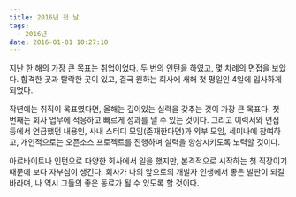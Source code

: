 ```yaml
---
title: 2016년 첫 날
tags:
  - 2016년
date: 2016-01-01 10:27:10
---
```


지난 한 해의 가장 큰 목표는 취업이었다. 두 번의 인턴을 하였고, 몇 차례의 면접을 보았다. 합격한 곳과 탈락한 곳이 있고, 결국 원하는 회사에 새해 첫 평일인 4일에 입사하게 되었다.

작년에는 취직이 목표였다면, 올해는 깊이있는 실력을 갖추는 것이 가장 큰 목표다. 첫 번째는 회사 업무에 적응하고 빠르게 성과를 낼 수 있는 것이다. 그리고 이력서와 면접 등에서 언급했던 내용인, 사내 스터디 모임(존재한다면)과 외부 모임, 세미나에 참여하고, 개인적으로는 오픈소스 프로젝트를 진행하며 실력을 향상시키도록 노력할 것이다.

아르바이트나 인턴으로 다양한 회사에서 일을 했지만, 본격적으로 시작하는 첫 직장이기 때문에 보다 자부심이 생긴다. 회사가 나의 앞으로의 개발자 인생에서 좋은 발판이 되길 바라며, 나 역시 그들의 좋은 동료가 될 수 있도록 할 것이다.
